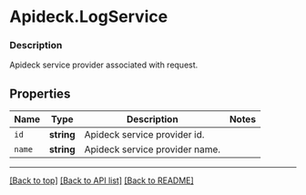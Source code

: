 # Apideck.LogService

### Description

Apideck service provider associated with request.

## Properties
Name | Type | Description | Notes
------------ | ------------- | ------------- | -------------
`id` | **string** | Apideck service provider id. | 
`name` | **string** | Apideck service provider name. | 





---

[[Back to top]](#) [[Back to API list]](../../../../README.md#documentation-for-api-endpoints) [[Back to README]](../../../../README.md)


